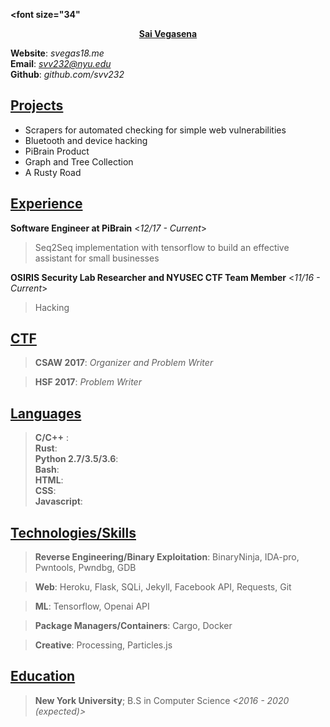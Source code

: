 <b><font size="34"<center><u>Sai Vegasena </u></center> </font></b>

**Website**: *svegas18.me* <br />
**Email**:   *svv232@nyu.edu* <br />
**Github**:  *github.com/svv232* <br />

<u>Projects      </u>
-----------------
- Scrapers for automated checking for simple web vulnerabilities
- Bluetooth and device hacking 
- PiBrain Product
- Graph and Tree Collection
- A Rusty Road

<u>Experience    </u>
-----------------
**Software Engineer at PiBrain**        <*12/17 - Current*>
> Seq2Seq implementation with tensorflow to build an effective assistant for small businesses

**OSIRIS Security Lab Researcher and NYUSEC CTF Team Member**   <*11/16 - Current*>
> Hacking

<u>CTF           </u>
-----------
> **CSAW 2017**: *Organizer and Problem Writer*

> **HSF 2017**: *Problem Writer*

<u>Languages     </u>
----------------
> **C/C++** : <br />
> **Rust**: <br />
> **Python 2.7/3.5/3.6**: <br />
> **Bash**: <br />
> **HTML**: <br />
> **CSS**: <br />
> **Javascript**: <br />

<u>Technologies/Skills      </u>
---------------------------

> **Reverse Engineering/Binary Exploitation**: BinaryNinja, IDA-pro, Pwntools, 
 Pwndbg, GDB

> **Web**: Heroku, Flask, SQLi, Jekyll, Facebook API, Requests, Git 

> **ML**: Tensorflow, Openai API

> **Package Managers/Containers**: Cargo, Docker

> **Creative**: Processing, Particles.js

<u>Education         </u>
---------
> **New York University**;  B.S in Computer Science       *<2016 - 2020 (expected)>*
